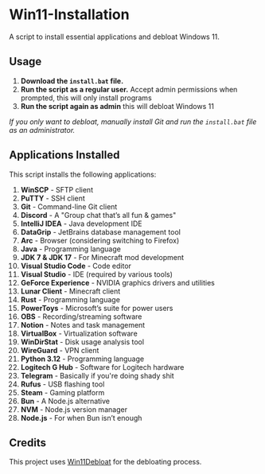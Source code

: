 # Win11-Installation

A script to install essential applications and debloat Windows 11.

## Usage

1. **Download the `install.bat` file.**
2. **Run the script as a regular user.** Accept admin permissions when prompted, this will only install programs
3. **Run the script again as admin** this will debloat Windows 11

*If you only want to debloat, manually install Git and run the `install.bat` file as an administrator.*

## Applications Installed

This script installs the following applications:

1. **WinSCP** - SFTP client
2. **PuTTY** - SSH client
3. **Git** - Command-line Git client
4. **Discord** - A "Group chat that’s all fun & games"
5. **IntelliJ IDEA** - Java development IDE
6. **DataGrip** - JetBrains database management tool
7. **Arc** - Browser (considering switching to Firefox)
8. **Java** - Programming language
9. **JDK 7 & JDK 17** - For Minecraft mod development
10. **Visual Studio Code** - Code editor
11. **Visual Studio** - IDE (required by various tools)
12. **GeForce Experience** - NVIDIA graphics drivers and utilities
13. **Lunar Client** - Minecraft client
14. **Rust** - Programming language
15. **PowerToys** - Microsoft’s suite for power users
16. **OBS** - Recording/streaming software
17. **Notion** - Notes and task management
18. **VirtualBox** - Virtualization software
19. **WinDirStat** - Disk usage analysis tool
20. **WireGuard** - VPN client
21. **Python 3.12** - Programming language
22. **Logitech G Hub** - Software for Logitech hardware
23. **Telegram** - Basically if you're doing shady shit
24. **Rufus** - USB flashing tool
25. **Steam** - Gaming platform
26. **Bun** - A Node.js alternative
27. **NVM** - Node.js version manager
28. **Node.js** - For when Bun isn’t enough

## Credits

This project uses [Win11Debloat](https://github.com/Raphire/Win11Debloat) for the debloating process.
